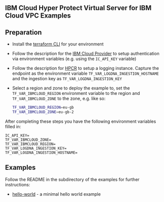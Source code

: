 ## IBM Cloud Hyper Protect Virtual Server for IBM Cloud VPC Examples

## Preparation

- Install the [terraform CLI](https://learn.hashicorp.com/tutorials/terraform/install-cli) for your environment
- Follow the description for the [IBM Cloud Provider](https://registry.terraform.io/providers/IBM-Cloud/ibm/latest/docs#authentication) to setup authentication via environment variables (e.g. using the `IC_API_KEY` variable)
- Follow the description for [HPCR](https://cloud.ibm.com/docs/vpc?topic=vpc-about-se#hpcr_setup_logging) to setup a logging instance. Capture the endpoint as the environment variable `TF_VAR_LOGDNA_INGESTION_HOSTNAME` and the ingestion key as `TF_VAR_LOGDNA_INGESTION_KEY`
- Select a region and zone to deploy the example to, set the `TF_VAR_IBMCLOUD_REGION` environment variable to the region and `TF_VAR_IBMCLOUD_ZONE` to the zone, e.g. like so:

  ```bash
  TF_VAR_IBMCLOUD_REGION=eu-gb
  TF_VAR_IBMCLOUD_ZONE=eu-gb-2
  ```

After completing these steps you have the following environment variables filled in:

```text
IC_API_KEY=
TF_VAR_IBMCLOUD_ZONE=
TF_VAR_IBMCLOUD_REGION=
TF_VAR_LOGDNA_INGESTION_KEY=
TF_VAR_LOGDNA_INGESTION_HOSTNAME=
```

## Examples

Follow the README in the subdirectory of the examples for further instructions:

- [hello-world](hello-world/README.md) - a minimal hello world example
  